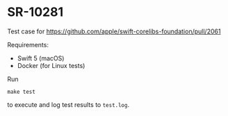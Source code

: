 # SR-10281

Test case for https://github.com/apple/swift-corelibs-foundation/pull/2061

Requirements:

- Swift 5 (macOS)
- Docker (for Linux tests)

Run

```
make test
```

to execute and log test results to `test.log`.
